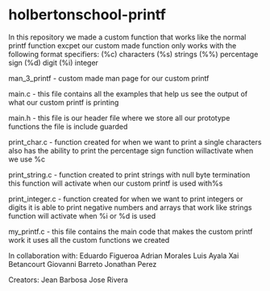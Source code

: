 # holbertonschool-printf

In this repository we made a custom function that works like the normal printf function excpet our custom made function only works with the following format specifiers:
(%c) characters
(%s) strings
(%%) percentage sign
(%d) digit
(%i) integer

man_3_printf - custom made man page for our custom printf

main.c - this file contains all the examples that help us see the output of what our custom printf is printing

main.h - this file is our header file where we store all our prototype functions the file is include guarded

print_char.c - function created for when we want to print a single characters also has the ability to print the percentage sign function willactivate when we use %c

print_string.c - function created to print strings with null byte termination this function will activate when our custom printf is used with%s

print_integer.c - function created for when we want to print integers or digits it is able to print negative numbers and arrays that work like strings function will activate when %i or %d is used

my_printf.c - this file contains the main code that makes the custom printf work it uses all the custom functions we created

In collaboration with:
Eduardo Figueroa Adrian Morales Luis Ayala Xai Betancourt Giovanni Barreto Jonathan Perez

Creators: 
Jean Barbosa Jose Rivera
